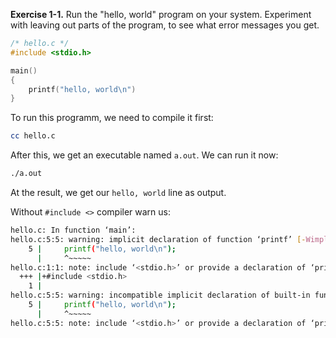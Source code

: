 **Exercise 1-1.** Run the "hello, world" program on your system. Experiment
with leaving out parts of the program, to see what error messages you get.
```c
/* hello.c */
#include <stdio.h>

main()
{
    printf("hello, world\n")
}
```
To run this programm, we need to compile it first:
```bash
cc hello.c
```
After this, we get an executable named `a.out`. We can run it now:
```bash
./a.out
```
At the result, we get our `hello, world` line as output.

Without `#include <>` compiler warn us:
```bash
hello.c: In function ‘main’:
hello.c:5:5: warning: implicit declaration of function ‘printf’ [-Wimplicit-function-declaration]
    5 |     printf("hello, world\n");
      |     ^~~~~~
hello.c:1:1: note: include ‘<stdio.h>’ or provide a declaration of ‘printf’
  +++ |+#include <stdio.h>
    1 | 
hello.c:5:5: warning: incompatible implicit declaration of built-in function ‘printf’ [-Wbuiltin-declaration-mismatch]
    5 |     printf("hello, world\n");
      |     ^~~~~~
hello.c:5:5: note: include ‘<stdio.h>’ or provide a declaration of ‘printf’
```
